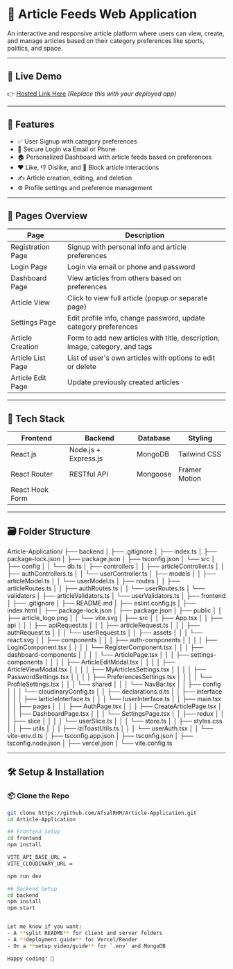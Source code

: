   # 📰 Article Feeds Web Application
  
  An interactive and responsive article platform where users can view, create, and manage articles based on their category preferences like sports, politics, and space.
  
  ---
  
  ## 🔗 Live Demo
  
  👉 [Hosted Link Here](https://article-application-eight.vercel.app) *(Replace this with your deployed app)*
  
  ---
  
  ## 🚀 Features
  
  - ✅ User Signup with category preferences
  - 🔐 Secure Login via Email or Phone
  - 🏠 Personalized Dashboard with article feeds based on preferences
  - ❤️ Like, 👎 Dislike, and 🚫 Block article interactions
  - ✍️ Article creation, editing, and deletion
  - ⚙️ Profile settings and preference management
  
  ---
  
  ## 🧾 Pages Overview
  
  | Page               | Description                                                                 |
  |--------------------|-----------------------------------------------------------------------------|
  | Registration Page  | Signup with personal info and article preferences                           |
  | Login Page         | Login via email or phone and password                                       |
  | Dashboard Page     | View articles from others based on preferences                              |
  | Article View       | Click to view full article (popup or separate page)                         |
  | Settings Page      | Edit profile info, change password, update category preferences             |
  | Article Creation   | Form to add new articles with title, description, image, category, and tags |
  | Article List Page  | List of user's own articles with options to edit or delete                  |
  | Article Edit Page  | Update previously created articles                                          |
  
  ---
  
  ## 🧱 Tech Stack
  
  | Frontend             | Backend                | Database     | Styling        |
  |----------------------|------------------------|--------------|----------------|
  | React.js             | Node.js + Express.js   | MongoDB      | Tailwind CSS   |
  | React Router         | RESTful API            | Mongoose     | Framer Motion  |
  | React Hook Form      |                        |              |                |
  
  ---
  
  ## 🗃️ Folder Structure
  
Article-Application/
├── backend
│   ├── .gitignore
│   ├── index.ts
│   ├── package-lock.json
│   ├── package.json
│   ├── tsconfig.json
│   └── src
│       ├── config
│       │   └── db.ts
│       ├── controllers
│       │   ├── articleController.ts
│       │   ├── authControllers.ts
│       │   └── userController.ts
│       ├── models
│       │   ├── articleModel.ts
│       │   └── userModel.ts
│       ├── routes
│       │   ├── articleRoutes.ts
│       │   ├── authRoutes.ts
│       │   └── userRoutes.ts
│       └── validators
│           ├── articleValidators.ts
│           └── userValidators.ts
│
├── frontend
│   ├── .gitignore
│   ├── README.md
│   ├── eslint.config.js
│   ├── index.html
│   ├── package-lock.json
│   ├── package.json
│   ├── public
│   │   ├── article_logo.png
│   │   └── vite.svg
│   ├── src
│   │   ├── App.tsx
│   │   ├── api
│   │   │   ├── apiRequest.ts
│   │   │   ├── articleRequest.ts
│   │   │   ├── authRequest.ts
│   │   │   └── userRequest.ts
│   │   ├── assets
│   │   │   └── react.svg
│   │   ├── components
│   │   │   ├── auth-components
│   │   │   │   ├── LoginComponent.tsx
│   │   │   │   └── RegisterComponent.tsx
│   │   │   ├── dashboard-components
│   │   │   │   └── ArticlePage.tsx
│   │   │   ├── settings-components
│   │   │   │   ├── ArticleEditModal.tsx
│   │   │   │   ├── ArticleViewModal.tsx
│   │   │   │   ├── MyArticlesSettings.tsx
│   │   │   │   ├── PasswordSettings.tsx
│   │   │   │   ├── PreferencesSettings.tsx
│   │   │   │   └── ProfileSettings.tsx
│   │   │   └── shared
│   │   │       └── NavBar.tsx
│   │   ├── config
│   │   │   └── cloudinaryConfig.ts
│   │   ├── declarations.d.ts
│   │   ├── interface
│   │   │   ├── IarticleInterface.ts
│   │   │   └── IuserInterface.ts
│   │   ├── main.tsx
│   │   ├── pages
│   │   │   ├── AuthPage.tsx
│   │   │   ├── CreateArticlePage.tsx
│   │   │   ├── DashboardPage.tsx
│   │   │   └── SettingsPage.tsx
│   │   ├── redux
│   │   │   ├── slice
│   │   │   │   └── userSlice.ts
│   │   │   └── store.ts
│   │   ├── styles.css
│   │   ├── utils
│   │   │   ├── iziToastUtils.ts
│   │   │   └── userAuth.tsx
│   │   └── vite-env.d.ts
│   ├── tsconfig.app.json
│   ├── tsconfig.json
│   ├── tsconfig.node.json
│   ├── vercel.json
│   └── vite.config.ts

  
  
  ---
  
  ## 🛠️ Setup & Installation
  
  ### 📦 Clone the Repo
  
  ```bash
  git clone https://github.com/AfsalRHM/Article-Application.git
  cd Article-Application
  
  ## Frontend Setup
  cd frontend
  npm install

  VITE_API_BASE_URL = 
  VITE_CLOUDINARY_URL =

  npm run dev
  
  ## Backend Setup
  cd backend
  npm install
  npm start
  
  
  Let me know if you want:
  - A **split README** for client and server folders
  - A **deployment guide** for Vercel/Render
  - Or a **setup video/guide** for `.env` and MongoDB
  
  Happy coding! 🚀
